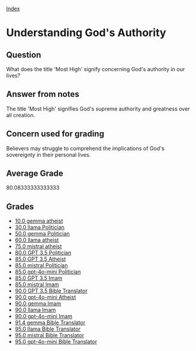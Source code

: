 
[Index](../../index.md)
# Understanding God's Authority
## Question
What does the title 'Most High' signify concerning God's authority in our lives?

## Answer from notes
The title 'Most High' signifies God's supreme authority and greatness over all creation.

## Concern used for grading
Believers may struggle to comprehend the implications of God's sovereignty in their personal lives.

## Average Grade
80.08333333333333

## Grades
 * [10.0 gemma atheist](../answers/gemma_atheist/Understanding_God_s_Authority.md)
 * [30.0 llama Politician](../answers/llama_Politician/Understanding_God_s_Authority.md)
 * [50.0 gemma Politician](../answers/gemma_Politician/Understanding_God_s_Authority.md)
 * [60.0 llama atheist](../answers/llama_atheist/Understanding_God_s_Authority.md)
 * [75.0 mistral atheist](../answers/mistral_atheist/Understanding_God_s_Authority.md)
 * [80.0 GPT 3.5 Politician](../answers/GPT_3.5_Politician/Understanding_God_s_Authority.md)
 * [85.0 GPT 3.5 Atheist](../answers/GPT_3.5_Atheist/Understanding_God_s_Authority.md)
 * [85.0 mistral Politician](../answers/mistral_Politician/Understanding_God_s_Authority.md)
 * [85.0 gpt-4o-mini Politician](../answers/gpt-4o-mini_Politician/Understanding_God_s_Authority.md)
 * [85.0 GPT 3.5 Imam](../answers/GPT_3.5_Imam/Understanding_God_s_Authority.md)
 * [85.0 mistral Imam](../answers/mistral_Imam/Understanding_God_s_Authority.md)
 * [90.0 GPT 3.5 Bible Translator](../answers/GPT_3.5_Bible_Translator/Understanding_God_s_Authority.md)
 * [90.0 gpt-4o-mini Atheist](../answers/gpt-4o-mini_Atheist/Understanding_God_s_Authority.md)
 * [90.0 gemma Imam](../answers/gemma_Imam/Understanding_God_s_Authority.md)
 * [90.0 llama Imam](../answers/llama_Imam/Understanding_God_s_Authority.md)
 * [90.0 gpt-4o-mini Imam](../answers/gpt-4o-mini_Imam/Understanding_God_s_Authority.md)
 * [91.4 gemma Bible Translator](../answers/gemma_Bible_Translator/Understanding_God_s_Authority.md)
 * [95.0 llama Bible Translator](../answers/llama_Bible_Translator/Understanding_God_s_Authority.md)
 * [95.0 mistral Bible Translator](../answers/mistral_Bible_Translator/Understanding_God_s_Authority.md)
 * [95.0 gpt-4o-mini Bible Translator](../answers/gpt-4o-mini_Bible_Translator/Understanding_God_s_Authority.md)
